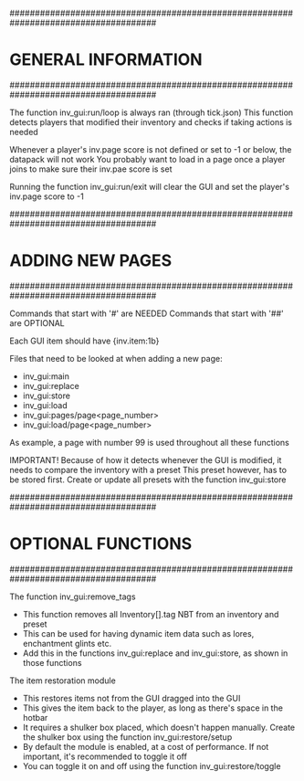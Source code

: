#####################################################################################
#                               GENERAL INFORMATION                                 #
#####################################################################################

The function inv_gui:run/loop is always ran (through tick.json)
This function detects players that modified their inventory and checks if taking actions is needed

Whenever a player's inv.page score is not defined or set to -1 or below, the datapack will not work
You probably want to load in a page once a player joins to make sure their inv.pae score is set

Running the function inv_gui:run/exit will clear the GUI and set the player's inv.page score to -1




#####################################################################################
#                                ADDING NEW PAGES                                   #
#####################################################################################

Commands that start with '#' are NEEDED
Commands that start with '##' are OPTIONAL

Each GUI item should have {inv.item:1b}

Files that need to be looked at when adding a new page:
- inv_gui:main
- inv_gui:replace
- inv_gui:store
- inv_gui:load
- inv_gui:pages/page<page_number>
- inv_gui:load/page<page_number>

As example, a page with number 99 is used throughout all these functions


IMPORTANT!
Because of how it detects whenever the GUI is modified, it needs to compare the inventory with a preset
This preset however, has to be stored first. Create or update all presets with the function inv_gui:store




#####################################################################################
#                                OPTIONAL FUNCTIONS                                 #   
#####################################################################################

The function inv_gui:remove_tags
- This function removes all Inventory[].tag NBT from an inventory and preset
- This can be used for having dynamic item data such as lores, enchantment glints etc.
- Add this in the functions inv_gui:replace and inv_gui:store, as shown in those functions

The item restoration module
- This restores items not from the GUI dragged into the GUI
- This gives the item back to the player, as long as there's space in the hotbar
- It requires a shulker box placed, which doesn't happen manually. Create the shulker box using the function inv_gui:restore/setup
- By default the module is enabled, at a cost of performance. If not important, it's recommended to toggle it off
- You can toggle it on and off using the function inv_gui:restore/toggle
